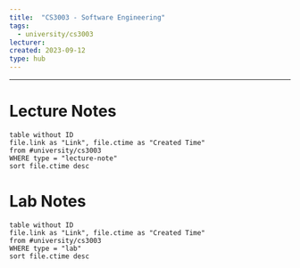 ```yaml
---
title:  "CS3003 - Software Engineering"
tags:
  - university/cs3003
lecturer:
created: 2023-09-12
type: hub
---
```

---
# Lecture Notes

```dataview
table without ID
file.link as "Link", file.ctime as "Created Time"
from #university/cs3003
WHERE type = "lecture-note"
sort file.ctime desc
```

# Lab Notes

```dataview
table without ID
file.link as "Link", file.ctime as "Created Time"
from #university/cs3003
WHERE type = "lab"
sort file.ctime desc
```